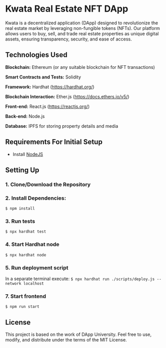 # Kwata Real Estate NFT DApp
Kwata is a decentralized application (DApp) designed to revolutionize the real estate market by leveraging non-fungible tokens (NFTs). Our platform allows users to buy, sell, and trade real estate properties as unique digital assets, ensuring transparency, security, and ease of access.

## Technologies Used

**Blockchain:** Ethereum (or any suitable blockchain for NFT transactions)

**Smart Contracts and Tests:** Solidity

**Framework:** Hardhat (https://hardhat.org/) 

**Blockchain Interaction:** Ether.js (https://docs.ethers.io/v5/)

**Front-end:** React.js (https://reactjs.org/)

**Back-end:** Node.js

**Database:** IPFS for storing property details and media


## Requirements For Initial Setup
- Install [NodeJS](https://nodejs.org/en/)

## Setting Up
### 1. Clone/Download the Repository

### 2. Install Dependencies:
`$ npm install`

### 3. Run tests
`$ npx hardhat test`

### 4. Start Hardhat node
`$ npx hardhat node`

### 5. Run deployment script
In a separate terminal execute:
`$ npx hardhat run ./scripts/deploy.js --network localhost`

### 7. Start frontend
`$ npm run start`

## License
This project is based on the work of DApp University. Feel free to use, modify, and distribute under the terms of the MIT License.
